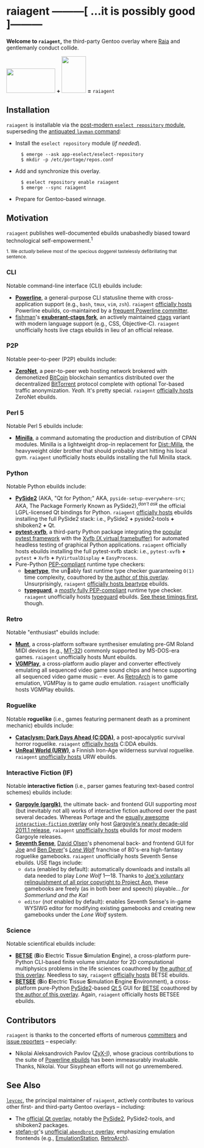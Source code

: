 raiagent ———[ …it is possibly good ]———
=======================================

<!---
FIXME: Uncomment the following preferred document title, assuming we finally
crush all outstanding Travis-CI issues -- a *VERY* large assumption, indeed.

raiagent —————————[ [![Build Status](https://api.travis-ci.org/leycec/raiagent.svg?branch=master)](https://travis-ci.org/leycec/raiagent) ]—————————
===========
--->

**Welcome to `raiagent`,** the third-party Gentoo overlay where [Raia](https://en.wikipedia.org/wiki/Raja_%28genus%29) and gentlemanly conduct collide.

<img src="https://cloud.githubusercontent.com/assets/217028/7741975/ce3e814a-ff55-11e4-84d9-7fe8f2fab2f0.png" width="128" height="64"/> **+** <img src="https://cloud.githubusercontent.com/assets/217028/7742504/0d4c7394-ff5e-11e4-9352-9a30362fb37c.png" width="64" height="96"/> **=** `raiagent`

## Installation

`raiagent` is installable via the [post-modern `eselect repository`
module](https://wiki.gentoo.org/wiki/Eselect/Repository), superseding the
[antiquated `layman` command](https://wiki.gentoo.org/wiki/Layman):

* Install the `eselect repository` module (*if needed*).

        $ emerge --ask app-eselect/eselect-repository
        $ mkdir -p /etc/portage/repos.conf

* Add and synchronize this overlay.

        $ eselect repository enable raiagent
        $ emerge --sync raiagent

* Prepare for Gentoo-based winnage.

## Motivation

`raiagent` publishes well-documented ebuilds unabashedly biased toward technological self-empowerment.<sup>1</sup>

<sup>1. We *actually* believe most of the specious doggerel tastelessly defibrillating that sentence.</sup>

### CLI

Notable command-line interface (CLI) ebuilds include:

* **[Powerline](https://github.com/powerline/powerline)**, a general-purpose CLI
  statusline theme with cross-application support (e.g., `bash`, `tmux`, `vim`,
  `zsh`). `raiagent` [officially
  hosts](https://powerline.readthedocs.org/en/latest/installation/linux.html)
  Powerline ebuilds, co-maintained by a [frequent Powerline
  committer](https://github.com/ZyX-I).
* [fishman](https://github.com/fishman)'s **[exuberant-ctags
  fork](https://github.com/fishman/ctags)**, an actively maintained
  [ctags](https://en.wikipedia.org/wiki/Ctags) variant with modern language
  support (e.g., CSS, Objective-C). `raiagent` unofficially hosts live ctags
  ebuilds in lieu of an official release.

### P2P

Notable peer-to-peer (P2P) ebuilds include:

* **[ZeroNet](https://zeronet.io)**, a peer-to-peer web hosting network
  brokered with demonetized [BitCoin](https://en.wikipedia.org/wiki/Bitcoin)
  blockchain semantics distributed over the decentralized
  [BitTorrent](https://en.wikipedia.org/wiki/BitTorrent) protocol complete with
  optional Tor-based traffic anonymization. *Yeah.* It's pretty special.
  `raiagent` [officially hosts](https://github.com/HelloZeroNet/ZeroNet)
  ZeroNet ebuilds.

### Perl 5

Notable Perl 5 ebuilds include:

* **[Minilla](https://metacpan.org/pod/Minilla)**, a command automating the
  production and distribution of CPAN modules. Minilla is a lightweight drop-in
  replacement for [Dist::Milla](https://metacpan.org/pod/Dist::Milla), the
  heavyweight older brother that should probably start hitting his local gym.
  `raiagent` unofficially hosts ebuilds installing the full Minilla stack.

### Python

Notable Python ebuilds include:

* **[PySide2](https://wiki.qt.io/Qt_for_Python)** (AKA, "Qt for
  Python;" AKA, `pyside-setup-everywhere-src`; AKA, The Package Formerly Known
  as PySide2),<sup>*don't ask*</sup> the official LGPL-licensed Qt bindings for
  Python. `raiagent` [officially hosts](https://bugs.gentoo.org/624682) ebuilds
  installing the full PySide2 stack: i.e., PySide2 **+** pyside2-tools **+**
  shiboken2 **+** Qt.
* **[pytest-xvfb](https://github.com/The-Compiler/pytest-xvfb)**, a
  third-party Python package integrating the [popular pytest
  framework](https://pytest.org) with the [Xvfb (X virtual
  framebuffer)](https://en.wikipedia.org/wiki/Xvfb) for automated headless
  testing of graphical Python applications. `raiagent` officially hosts
  ebuilds installing the full pytest-xvfb stack: i.e., `pytest-xvfb` **+**
  `pytest` **+** `Xvfb` **+** `PyVirtualDisplay` **+** `EasyProcess`.
* Pure-Python [PEP-compliant](https://www.python.org/dev/peps/pep-0484) runtime
  type checkers:
  * **[beartype](https://github.com/beartype/beartype)**, the un:bear:ably fast
    runtime type checker guaranteeing `O(1)` time complexity, coauthored by
    [the author of this overlay](https://github.com/leycec). Unsurprisingly,
    `raiagent` [officially
    hosts beartype](https://github.com/beartype/beartype#features) ebuilds.
  * **[typeguard](https://github.com/agronholm/typeguard)**, a
    [*mostly* fully PEP-compliant](https://www.python.org/dev/peps/pep-0484)
    runtime type checker. `raiagent` unofficially hosts
    [typeguard](https://github.com/agronholm/typeguard) ebuilds. [See these
    timings first](https://github.com/beartype/beartype#timings), though.

### Retro

Notable "enthusiast" ebuilds include:

* **[Munt](https://github.com/munt/munt)**, a cross-platform software
  synthesiser emulating pre-GM Roland MIDI devices (e.g.,
  [MT-32](https://en.wikipedia.org/wiki/Roland_MT-32)) commonly supported by
  MS-DOS-era games. `raiagent` unofficially hosts Munt ebuilds.
* **[VGMPlay](http://vgmrips.net/forum/viewtopic.php?t=112)**, a cross-platform
  audio player and converter effectively emulating all sequenced video game
  sound chips and hence supporting all sequenced video game music – ever. As
  [RetroArch](https://www.libretro.com/index.php/retroarch-2) is to game
  emulation, VGMPlay is to game *audio* emulation. `raiagent` unofficially hosts
  VGMPlay ebuilds.

### Roguelike

Notable **roguelike** (i.e., games featuring permanent death as a prominent mechanic) ebuilds include:

* **[Cataclysm: Dark Days Ahead (C:DDA)](https://cataclysmdda.org)**, a
  post-apocalyptic survival horror roguelike. `raiagent` [officially
  hosts](https://cddawiki.chezzo.com/cdda_wiki/index.php?title=How_to_compile#Gentoo)
  C:DDA ebuilds.
* **[UnReal World (URW)](http://www.unrealworld.fi)**, a Finnish Iron-Age
  wilderness survival roguelike. `raiagent` [unofficially
  hosts](http://z3.invisionfree.com/UrW_forum/index.php?showtopic=3551) URW ebuilds.

### Interactive Fiction (IF)

Notable **interactive fiction** (i.e., parser games featuring text-based control schemes) ebuilds include:

* **[Gargoyle (garglk)](http://ccxvii.net/gargoyle)**, the ultimate back- and
  frontend GUI supporting *most* (but inevitably not all) works of interactive
  fiction authored over the past several decades. Whereas Portage and the
  [equally awesome `interactive-fiction`
  overlay](https://repo.or.cz/w/gentoo-interactive-fiction.git) only host
  [Gargoyle's nearly decade-old 2011.1
  release](https://github.com/garglk/garglk/releases), `raiagent` [unofficially
  hosts](https://intfiction.org/t/gargoyle-2019-1-for-gentoo-linux-for-great-justice/43384)
  ebuilds for *most* modern Gargoyle releases.
* **[Seventh Sense](https://www.projectaon.org/staff/david)**, [David
  Olsen](https://www.projectaon.org/staff/david/donate.php)'s phenomenal back-
  and frontend GUI for [Joe](https://en.wikipedia.org/wiki/Joe_Dever) and [Ben
  Dever](https://gamebooknews.com/tag/ben-dever)'s *[Lone
  Wolf](https://en.wikipedia.org/wiki/Lone_Wolf_\(gamebooks\))* franchise of
  80's-era high-fantasy roguelike gamebooks. `raiagent` unofficially hosts
  Seventh Sense ebuilds. USE flags include:
  * `data` (enabled by default): automatically downloads and installs all data
    needed to play *Lone Wolf* 1—18. Thanks to [Joe's voluntary relinquishment
    of all prior copyright to Project
    Aon](https://www.projectaon.org/en/Main/Home), these gamebooks are freely
    (as in both beer and speech) playable... *for Sommerlund and the Kai!*
  * `editor` (*not* enabled by default): enables Seventh Sense's in-game WYSIWG
    editor for modifying existing gamebooks and creating new gamebooks under
    the *Lone Wolf* system.

### Science

Notable scientifical ebuilds include:

* **[BETSE](https://gitlab.com/betse/betse)** (**B**io **E**lectric **T**issue
  **S**imulation **E**ngine), a cross-platform pure-Python CLI-based finite
  volume simulator for 2D computational multiphysics problems in the life
  sciences coauthored by [the author of this
  overlay](https://github.com/leycec). Needless to say, `raiagent` [officially
  hosts](https://gitlab.com/betse/betse/blob/master/doc/md/INSTALL.md) BETSE
  ebuilds.
* **[BETSEE](https://gitlab.com/betse/betsee)** (**B**io **E**lectric **T**issue
  **S**imulation **E**ngine **E**nvironment), a cross-platform pure-Python
  [PySide2](https://wiki.qt.io/PySide2)-based [Qt 5](https://www.qt.io) GUI for
  [BETSE](https://gitlab.com/betse/betse) coauthored by [the author of this
  overlay](https://github.com/leycec). Again, `raiagent` officially hosts
  BETSEE ebuilds.

## Contributors

`raiagent` is thanks to the concerted efforts of numerous
[committers](https://github.com/leycec/raiagent/graphs/contributors) and
[issue reporters](https://github.com/leycec/raiagent/issues) – especially:

* Nikolai Aleksandrovich Pavlov ([ZyX-I](https://github.com/ZyX-I)), whose
  gracious contributions to the suite of [Powerline
  ebuilds](https://github.com/leycec/raiagent/tree/master/app-misc) has been
  immeasurably invaluable. Thanks, Nikolai. Your Sisyphean efforts will not go
  unremembered.

## See Also

[`leycec`](https://github.com/leycec), the principal maintainer of `raiagent`,
actively contributes to various other first- and third-party Gentoo overlays –
including:

* The [official Qt overlay](https://github.com/gentoo/qt), notably the
  [PySide2](https://wiki.qt.io/PySide2), PySide2-tools, and shiboken2 packages.
* [stefan-gr](https://github.com/stefan-gr)'s 
  [unofficial `abendbrot` overlay](https://github.com/stefan-gr/abendbrot),
  emphasizing emulation frontends (e.g.,
  [EmulationStation](http://www.emulationstation.org),
  [RetroArch](http://www.libretro.com)).
